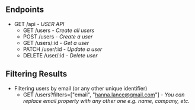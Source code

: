 ## Endpoints

- GET /api - _USER API_
    - GET /users - _Create all users_
    - POST /users - _Create a user_
    - GET /users/:id - _Get a user_
    - PATCH /user/:id - _Update a user_
    - DELETE /user/:id - _Delete user_

## Filtering Results
- Filtering users by email (or any other unique identifier)
    - GET /users?filters=["email", "hanna.lance@gmail.com"] - _You can replace email property with any other one e.g. name, company, etc._